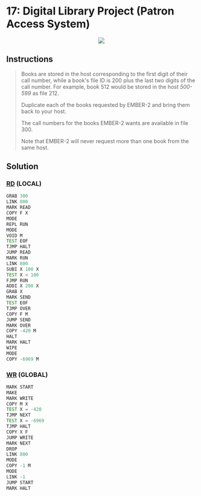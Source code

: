 # 17: Digital Library Project (Patron Access System)
<div align='center'><img src='PB016.gif' /></div>

## Instructions
>Books are stored in the host corresponding to the first digit of their call number, while a book's file ID is 200 plus the last two digits of the call number. For example, book 512 would be stored in the host *500-599* as file 212.
>
>Duplicate each of the books requested by EMBER-2 and bring them back to your host.
>
>The call numbers for the books EMBER-2 wants are available in file 300.
>
>Note that EMBER-2 will never request more than one book from the same host.

## Solution

### [RD](RD.exa) (LOCAL)
```asm
GRAB 300
LINK 800
MARK READ
COPY F X
MODE
REPL RUN
MODE
VOID M
TEST EOF
TJMP HALT
JUMP READ
MARK RUN
LINK 800
SUBI X 100 X
TEST X < 100
FJMP RUN
ADDI X 200 X
GRAB X
MARK SEND
TEST EOF
TJMP OVER
COPY F M
JUMP SEND
MARK OVER
COPY -420 M
HALT
MARK HALT
WIPE
MODE
COPY -6969 M
```

### [WR](WR.exa) (GLOBAL)
```asm
MARK START
MAKE
MARK WRITE
COPY M X
TEST X = -420
TJMP NEXT
TEST X = -6969
TJMP HALT
COPY X F
JUMP WRITE
MARK NEXT
DROP
LINK 800
MODE
COPY -1 M
MODE
LINK -1
JUMP START
MARK HALT
```
